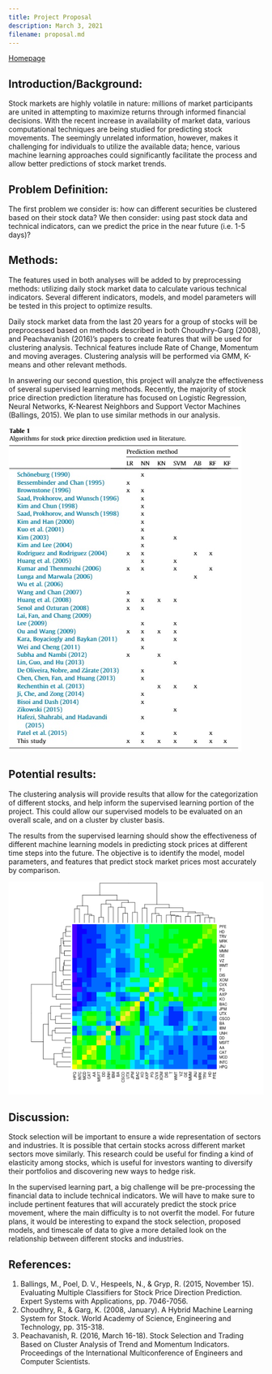 ```yaml
---
title: Project Proposal
description: March 3, 2021
filename: proposal.md
--- 
```

[Homepage](/stock-market-predictions/)

## Introduction/Background:
Stock markets are highly volatile in nature: millions of market participants are united in attempting to maximize returns through informed financial decisions. With the recent increase in availability of market data, various computational techniques are being studied for predicting stock movements. The seemingly unrelated information, however, makes it challenging for individuals to utilize the available data; hence, various machine learning approaches could significantly facilitate the process and allow better predictions of stock market trends.
 
## Problem Definition:
The first problem we consider is: how can different securities be clustered based on their stock data? We then consider: using past stock data and technical indicators, can we predict the price in the near future (i.e. 1-5 days)?
 
## Methods:
The features used in both analyses will be added to by preprocessing methods: utilizing daily stock market data to calculate various technical indicators. Several different indicators, models, and model parameters will be tested in this project to optimize results.

Daily stock market data from the last 20 years for a group of stocks will be preprocessed based on methods described in both Choudhry-Garg (2008), and Peachavanish (2016)’s papers to create features that will be used for clustering analysis. Technical features include Rate of Change, Momentum and moving averages. Clustering analysis will be performed via GMM, K-means and other relevant methods. 

In answering our second question, this project will analyze the effectiveness of several supervised learning methods. Recently, the majority of stock price direction prediction literature has focused on Logistic Regression, Neural Networks, K-Nearest Neighbors and Support Vector Machines (Ballings, 2015). We plan to use similar methods in our analysis.

![Image](../images/PredictionMethods.jpg)

## Potential results:
The clustering analysis will provide results that allow for the categorization of different stocks, and help inform the supervised learning portion of the project. This could allow our supervised models to be evaluated on an overall scale, and on a cluster by cluster basis.

The results from the supervised learning should show the effectiveness of different machine learning models in predicting stock prices at different time steps into the future. The objective is to identify the model, model parameters, and features that predict stock market prices most accurately by comparison.

![Image](../images/DowStockHeatmap.png)

## Discussion:
Stock selection will be important to ensure a wide representation of sectors and industries. It is possible that certain stocks across different market sectors move similarly. This research could be useful for finding a kind of elasticity among stocks, which is useful for investors wanting to diversify their portfolios and discovering new ways to hedge risk.
 
In the supervised learning part, a big challenge will be pre-processing the financial data to include technical indicators. We will have to make sure to include pertinent features that will accurately predict the stock price movement, where the main difficulty is to not overfit the model. For future plans, it would be interesting to expand the stock selection, proposed models, and timescale of data to give a more detailed look on the relationship between different stocks and industries. 
 
 
 
 
## References:
1. Ballings, M., Poel, D. V., Hespeels, N., & Gryp, R. (2015, November 15). Evaluating Multiple Classifiers for Stock Price Direction Prediction. Expert Systems with Applications, pp. 7046-7056.
2. Choudhry, R., & Garg, K. (2008, January). A Hybrid Machine Learning System for Stock. World Academy of Science, Engineering and Technology, pp. 315-318.
3. Peachavanish, R. (2016, March 16-18). Stock Selection and Trading Based on Cluster Analysis of Trend and Momentum Indicators. Proceedings of the International Multiconference of Engineers and Computer Scientists.

